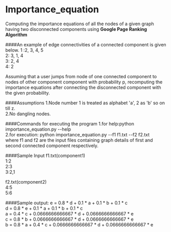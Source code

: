 # Importance_equation
Computing the importance equations of all the nodes of a given graph having two disconnected components using **Google Page Ranking Algorithm**

####An example of edge connectivities of a connected component is given below.
  1 :2, 3, 4, 5</br>
  2: 3, 1, 4</br>
  3: 2, 4</br>
  4: 2</br>

Assuming that a user jumps from node of one connected component to nodes of other component component with probability p, recomputing the importance equations after connecting the disconnected component with the given probability.

####Assumptions
1.Node number 1 is treated as alphabet 'a', 2 as 'b' so on till z.</br>
2.No dangling nodes.</br>

####Commands for executing the program
1.for help:python importance_equation.py --help</br>
2.for execution: python importance_equation.py --f1 f1.txt --f2 f2.txt</br>
where f1 and f2 are the input files containing graph details of first and second connected component respectively.</br>

####Sample Input
f1.txt(component1)</br>
1:2</br>
2:3</br>
3:2,1</br>

f2.txt(component2)</br>
4:5</br>
5:6</br>

####Sample output:
e = 0.8 * d + 0.1 * a + 0.1 * b + 0.1 * c</br>
d = 0.8 * e + 0.1 * a + 0.1 * b + 0.1 * c</br>
a = 0.4 * c + 0.0666666666667 * d + 0.0666666666667 * e</br>
c = 0.8 * b + 0.0666666666667 * d + 0.0666666666667 * e</br>
b = 0.8 * a + 0.4 * c + 0.0666666666667 * d + 0.0666666666667 * e</br>
